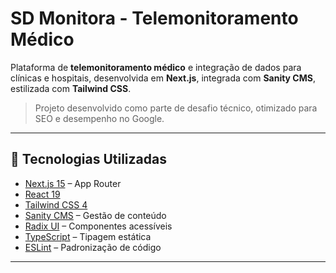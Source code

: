 # SD Monitora - Telemonitoramento Médico


Plataforma de **telemonitoramento médico** e integração de dados para clínicas e hospitais, desenvolvida em **Next.js**, integrada com **Sanity CMS**, estilizada com **Tailwind CSS**.

> Projeto desenvolvido como parte de desafio técnico, otimizado para SEO e desempenho no Google.

---

## 🚀 Tecnologias Utilizadas

- [Next.js 15](https://nextjs.org/) – App Router
- [React 19](https://react.dev/)
- [Tailwind CSS 4](https://tailwindcss.com/)
- [Sanity CMS](https://www.sanity.io/) – Gestão de conteúdo
- [Radix UI](https://www.radix-ui.com/) – Componentes acessíveis
- [TypeScript](https://www.typescriptlang.org/) – Tipagem estática
- [ESLint](https://eslint.org/) – Padronização de código

---